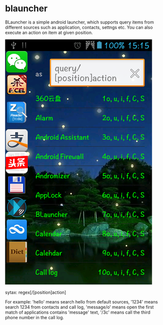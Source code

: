 blauncher
=========
BLauncher is a simple android launcher, which supports query items from different sources such as application, contacts, settngs etc. You can also execute an action on item at given position.

![Screenshot](/screenshots/sample1.png "sample")

sytax: regex[/[position]action]

For example: 'hello' means search hello from default sources, '1234' means search 1234 from contacts and call log, 'message/o' means open the first match of applications contains 'message' text, '/3c' means call the third phone number in the call log.
